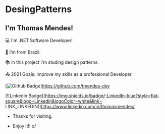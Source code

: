 # DesingPatterns

## I'm Thomas Mendes!

 

:computer: I'm .NET Software Developer!

:house_with_garden: I’m from Brazil.

:books: In this project i'm studing design patterns.

:outbox_tray: 2021 Goals: improve my skills as a professional Developer.

[![Github Badge](https://img.shields.io/badge/-Github-000?style=flat-square&logo=Github&logoColor=white&link=LINK_GIT)]https://github.com/tmendes-dev

[![Linkedin Badge](https://img.shields.io/badge/-LinkedIn-blue?style=flat-square&logo=Linkedin&logoColor=white&link= LINK_LINKEDIN)]https://www.linkedin.com/in/thomasmendes/



- Thanks for visiting.

- Enjoy it!! o/
